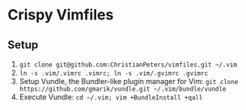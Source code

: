 Crispy Vimfiles
===============

Setup
-----
  
1. `git clone git@github.com:ChristianPeters/vimfiles.git ~/.vim`
2. `ln -s .vim/.vimrc .vimrc; ln -s .vim/.gvimrc .gvimrc`
3. Setup Vundle, the Bundler-like plugin manager for Vim: `git clone https://github.com/gmarik/vundle.git ~/.vim/bundle/vundle`
4. Execute Vundle: `cd ~/.vim; vim +BundleInstall +qall`
